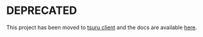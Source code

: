 # DEPRECATED

This project has been moved to [tsuru client](https://github.com/tsuru/tsuru-client) and the docs are available [here](https://docs.tsuru.io/master/experimental/installer.html).
